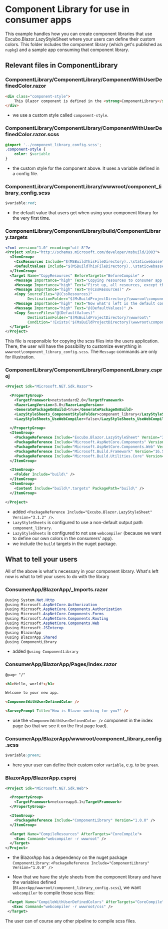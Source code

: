 # Component Library for use in consumer apps

This example handles how you can create component libraries that use Excubo.Blazor.LazyStyleSheet where your users can define their custom colors.
This folder includes the component library (which get's published as `nupkg`) and a sample app consuming that component library.

## Relevant files in ComponentLibrary

### ComponentLibrary/ComponentLibrary/ComponentWithUserDefinedColor.razor

```html
<div class="component-style">
    This Blazor component is defined in the <strong>ComponentLibrary</strong> package.
</div>
```

- we use a custom style called `component-style`.


### ComponentLibrary/ComponentLibrary/ComponentWithUserDefinedColor.razor.scss

```css
@import '../component_library_config.scss';
.component-style {
    color: $variable
}
```

- the custom style for the component above. It uses a variable defined in a config file.

### ComponentLibrary/ComponentLibrary/wwwroot/component_library_config.scss

```css
$variable:red;
```

- the default value that users get when using your component library for the very first time.

### ComponentLibrary/ComponentLibrary/build/ComponentLibrary.targets

```xml
<?xml version="1.0" encoding="utf-8"?>
<Project xmlns="http://schemas.microsoft.com/developer/msbuild/2003">
  <ItemGroup>
    <CssResources Include="$(MSBuildThisFileDirectory)..\staticwebassets\component_library\*" />
    <DefaultValues Include="$(MSBuildThisFileDirectory)..\staticwebassets\component_library_config.scss" />
  </ItemGroup>
  <Target Name="CopyResources" BeforeTargets="BeforeCompile" >
    <Message Importance="high" Text="Copying resources to consumer app!" />
    <Message Importance="high" Text="First up, all resources, except the default config" />
    <Message Importance="high" Text="@(CssResources)" />
    <Copy SourceFiles="@(CssResources)"
          DestinationFolder="$(MsBuildProjectDirectory)\wwwroot\component_library\" />
    <Message Importance="high" Text="Now what's left is the default config, which we only write if it doesn't exist yet" />
    <Message Importance="high" Text="@(DefaultValues)" />
    <Copy SourceFiles="@(DefaultValues)"
          DestinationFolder="$(MsBuildProjectDirectory)\wwwroot\"
          Condition="!Exists('$(MsBuildProjectDirectory)\wwwroot\component_library_config.scss') " />
  </Target>
</Project>
```

This file is responsible for copying the scss files into the users application. There, the user will have the possibility to customize everything in `wwwroot\component_library_config.scss`. The `Message` commands are only for illustration.


### ComponentLibrary/ComponentLibrary/ComponentLibrary.csproj

```xml
<Project Sdk="Microsoft.NET.Sdk.Razor">

  <PropertyGroup>
    <TargetFramework>netstandard2.0</TargetFramework>
    <RazorLangVersion>3.0</RazorLangVersion>
    <GeneratePackageOnBuild>true</GeneratePackageOnBuild>
    <LazyStyleSheets_ComponentStyleFolder>component_library</LazyStyleSheets_ComponentStyleFolder>
    <LazyStyleSheets_UseWebCompiler>false</LazyStyleSheets_UseWebCompiler>
    
  </PropertyGroup>
  <ItemGroup>
    <PackageReference Include="Excubo.Blazor.LazyStyleSheet" Version="3.1.2" />
    <PackageReference Include="Microsoft.AspNetCore.Components" Version="3.1.3" />
    <PackageReference Include="Microsoft.AspNetCore.Components.Web" Version="3.1.3" />
    <PackageReference Include="Microsoft.Build.Framework" Version="16.5.0" />
    <PackageReference Include="Microsoft.Build.Utilities.Core" Version="16.5.0" />
  </ItemGroup>

  <ItemGroup>
    <Folder Include="build\" />
  </ItemGroup>
  <ItemGroup>
    <Content Include="build\*.targets" PackagePath="build\" />
  </ItemGroup>

</Project>

```

- added `<PackageReference Include="Excubo.Blazor.LazyStyleSheet" Version="3.1.2" />`.
- `LazyStyleSheets` is configured to use a non-default output path `component_library`.
- `LazyStyleSheets` is configured to not use `webcompiler` (because we want to define our own colors in the consumers' app).
- we include the `build` targets in the nuget package.

## What to tell your users

All of the above is what's necessary in your component library. What's left now is what to tell your users to do with the library

### ConsumerApp/BlazorApp/_Imports.razor

```cs
@using System.Net.Http
@using Microsoft.AspNetCore.Authorization
@using Microsoft.AspNetCore.Components.Authorization
@using Microsoft.AspNetCore.Components.Forms
@using Microsoft.AspNetCore.Components.Routing
@using Microsoft.AspNetCore.Components.Web
@using Microsoft.JSInterop
@using BlazorApp
@using BlazorApp.Shared
@using ComponentLibrary
```

- added `@using ComponentLibrary`

### ConsumerApp/BlazorApp/Pages/Index.razor

```html
@page "/"

<h1>Hello, world!</h1>

Welcome to your new app.

<ComponentWithUserDefinedColor />

<SurveyPrompt Title="How is Blazor working for you?" />
```

- use the `<ComponentWithUserDefinedColor />` component in the index page (so that we see it on the first page load).


### ConsumerApp/BlazorApp/wwwroot/component_library_config.scss

```css
$variable:green;
```

- here your user can define their custom color `variable`, e.g. to be `green`.

### BlazorApp/BlazorApp.csproj

```xml
<Project Sdk="Microsoft.NET.Sdk.Web">

  <PropertyGroup>
    <TargetFramework>netcoreapp3.1</TargetFramework>
  </PropertyGroup>

  <ItemGroup>
    <PackageReference Include="ComponentLibrary" Version="1.0.0" />
  </ItemGroup>

  <Target Name="CompileResources" AfterTargets="CoreCompile">
    <Exec Command="webcompiler -r wwwroot" />
  </Target>
</Project>

```

- the BlazorApp has a dependency on the nuget package `ComponentLibrary`: `<PackageReference Include="ComponentLibrary" Version="1.0.0" />`

 - Now that we have the style sheets from the component library and have the variables defined (`BlazorApp/wwwroot/component_library_config.scss`), we want `webcompiler` to compile those scss files:
 ```xml
  <Target Name="CompileWithUserDefinedColors" AfterTargets="CoreCompile">
    <Exec Command="webcompiler -r wwwroot/css" />
  </Target>
 ```

The user can of course any other pipeline to compile scss files.

